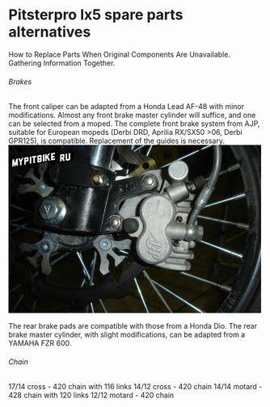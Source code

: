 # Pitsterpro lx5 spare parts alternatives

How to Replace Parts When Original Components Are Unavailable.
Gathering Information Together.

###### Brakes

The front caliper can be adapted from a Honda Lead AF-48 with minor modifications.
Almost any front brake master cylinder will suffice, and one can be selected from a moped.
The complete front brake system from AJP, suitable for European mopeds (Derbi DRD, Aprilia RX/SX50 &gt;06, Derbi GPR125), is compatible. Replacement of the guides is necessary.
![pitsterpro lx5 AJP caliper](../../static/img/01cfc27544.jpg "pitsterpro lx5 AJP caliper")

The rear brake pads are compatible with those from a Honda Dio.
The rear brake master cylinder, with slight modifications, can be adapted from a YAMAHA FZR 600.

###### Chain

17/14 cross - 420 chain with 116 links
14/12 cross - 420 chain
14/14 motard - 428 chain with 120 links
12/12 motard - 420 chain